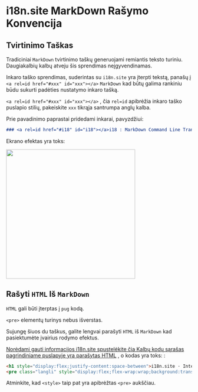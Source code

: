 # i18n.site MarkDown Rašymo Konvencija

## Tvirtinimo Taškas

Tradiciniai `MarkDown` tvirtinimo taškų generuojami remiantis teksto turiniu. Daugiakalbių kalbų atveju šis sprendimas neįgyvendinamas.

Inkaro taško sprendimas, suderintas su `i18n.site` yra įterpti tekstą, panašų į `<a rel=id href="#xxx" id="xxx"></a>` `MarkDown` kad būtų galima rankiniu būdu sukurti padėties nustatymo inkaro tašką.

`<a rel=id href="#xxx" id="xxx"></a>` , čia `rel=id` apibrėžia inkaro taško puslapio stilių, pakeiskite `xxx` tikrąja santrumpa anglų kalba.

Prie pavadinimo paprastai pridedami inkarai, pavyzdžiui:

```md
### <a rel=id href="#i18" id="i18"></a>i18 : MarkDown Command Line Translation Tool
```

Ekrano efektas yra toks:

<img src="//p.3ti.site/1721381136.avif" width="350">

## Rašyti `HTML` Iš `MarkDown`

`HTML` gali būti įterptas į `pug` kodą.

`<pre>` elementų turinys nebus išverstas.

Sujungę šiuos du taškus, galite lengvai parašyti `HTML` iš `MarkDown` kad pasiektumėte įvairius rodymo efektus.

[Norėdami gauti informacijos i18n.site spustelėkite čia Kalbų kodų sąrašas pagrindiniame puslapyje yra parašytas HTML](//raw.githubusercontent.com/i18n-site/md/main/zh/README.md) , o kodas yra toks: :

```html
<h1 style="display:flex;justify-content:space-between">i18n.site ⋅ International Solutions<img src="//p.3ti.site/logo.svg" style="user-select:none;margin-top:-1px;width:42px"></h1>
<pre class="langli" style="display:flex;flex-wrap:wrap;background:transparent;border:1px solid #eee;font-size:12px;box-shadow:0 0 3px inset #eee;padding:12px 5px 4px 12px;justify-content:space-between;"><style>pre.langli i{font-weight:300;font-family:s;margin-right:2px;margin-bottom:8px;font-style:normal;color:#666;border-bottom:1px dashed #ccc;}</style><i>English</i><i>简体中文</i><i>Deutsch</i> … …</pre>
```

Atminkite, kad `<style>` taip pat yra apibrėžtas `<pre>` aukščiau.